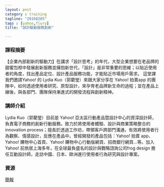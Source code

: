 ```yaml
---
layout: post
category : training 
tagline: "20160205"
tags : [yahoo,flury]
title: "設計驅動服務創新"

---
```

### 課程摘要
【企業內部創新的驅動力】在講求「設計思考」的年代，大型企業想要在老品牌的甜蜜包袱中發展創新服務並擁抱新世代，「設計」是非常重要的思維；以貼近使用者的角度，找出產品定位、設計產品服務功能，才能貼近市場用戶需求。 
這堂課我們邀請Yahoo! 的 Lydia Kuo（郭藺瑩）來跟大家分享在 Yahoo! 拍賣app 的團隊中，如何透過使用者研究、原型設計，來孕育老品牌新生命的過程；並在產品上線後，與各部門、團隊保持漸進式的開發流程與創新精神。
 
### 講師介紹
Lydia Kuo（郭藺瑩）目前是 Yahoo! 亞太區行動產品暨設計中心的資深設計師，負責電子商務的創新行動服務。致力於將使用者體驗、設計與商業策略整合的 innovation process；擅長於透過工作坊，帶領客戶跨部門溝通，有效將使用者行為觀察、情感設計，反應在產品中。曾經開發的產品包括：Yahoo! 拍賣 app、Yahoo! 購物中心首頁、Yahoo! 購物中心行動版網頁、招商銀行網頁…等。加入 Yahoo! 前旅居上海多年，在全球最負盛名的設計與戰略諮詢公司frog design 擔任互動設計師，走訪中國、日本、歐洲進行使用者行為研究與設計專案。


### 資源

[簡報](2016_CHT_Sharing.pdf)